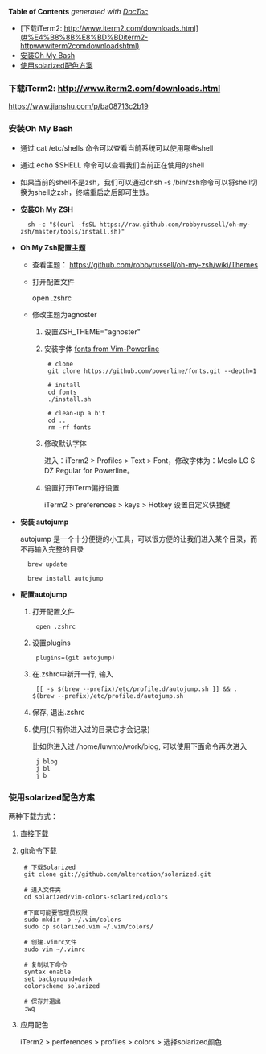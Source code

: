 <!-- START doctoc generated TOC please keep comment here to allow auto update -->
<!-- DON'T EDIT THIS SECTION, INSTEAD RE-RUN doctoc TO UPDATE -->
**Table of Contents**  *generated with [DocToc](https://github.com/thlorenz/doctoc)*

- [下载iTerm2: http://www.iterm2.com/downloads.html](#%E4%B8%8B%E8%BD%BDiterm2-httpwwwiterm2comdownloadshtml)
- [安装Oh My Bash](#%E5%AE%89%E8%A3%85oh-my-bash)
- [使用solarized配色方案](#%E4%BD%BF%E7%94%A8solarized%E9%85%8D%E8%89%B2%E6%96%B9%E6%A1%88)

<!-- END doctoc generated TOC please keep comment here to allow auto update -->

### 下载iTerm2: http://www.iterm2.com/downloads.html

https://www.jianshu.com/p/ba08713c2b19

### 安装Oh My Bash

- 通过 cat /etc/shells 命令可以查看当前系统可以使用哪些shell
- 通过 echo $SHELL 命令可以查看我们当前正在使用的shell
- 如果当前的shell不是zsh，我们可以通过chsh -s /bin/zsh命令可以将shell切换为shell之zsh，终端重启之后即可生效。

- **安装Oh My ZSH**

        sh -c "$(curl -fsSL https://raw.github.com/robbyrussell/oh-my-zsh/master/tools/install.sh)"
    
- **Oh My Zsh配置主题**

    - 查看主题： https://github.com/robbyrussell/oh-my-zsh/wiki/Themes
    - 打开配置文件

        open .zshrc
    
    - 修改主题为agnoster

        1. 设置ZSH_THEME="agnoster"
        2. 安装字体 <a href="https://github.com/powerline/fonts">fonts from Vim-Powerline</a>

                # clone
                git clone https://github.com/powerline/fonts.git --depth=1
                
                # install
                cd fonts
                ./install.sh
                
                # clean-up a bit
                cd ..
                rm -rf fonts
        3. 修改默认字体

            进入：iTerm2 > Profiles > Text > Font，修改字体为：Meslo LG S DZ Regular for Powerline。
        4. 设置打开iTerm偏好设置

            iTerm2 > preferences > keys > Hotkey
            设置自定义快捷键
        
- **安装 autojump**

    autojump 是一个十分便捷的小工具，可以很方便的让我们进入某个目录，而不再输入完整的目录

        brew update

        brew install autojump

- **配置autojump**

    1. 打开配置文件

            open .zshrc
    2. 设置plugins

            plugins=(git autojump)
    3. 在.zshrc中新开一行, 输入

            [[ -s $(brew --prefix)/etc/profile.d/autojump.sh ]] && . $(brew --prefix)/etc/profile.d/autojump.sh
    4. 保存, 退出.zshrc

    5. 使用(只有你进入过的目录它才会记录)

        比如你进入过 /home/luwnto/work/blog, 可以使用下面命令再次进入

            j blog
            j bl
            j b



### 使用solarized配色方案
   
两种下载方式：
1. <a href="https://ethanschoonover.com/solarized">直接下载</a>
2. git命令下载

        # 下载Solarized
        git clone git://github.com/altercation/solarized.git

        # 进入文件夹
        cd solarized/vim-colors-solarized/colors

        #下面可能要管理员权限
        sudo mkdir -p ~/.vim/colors
        sudo cp solarized.vim ~/.vim/colors/

        # 创建.vimrc文件
        sudo vim ~/.vimrc

        # 复制以下命令
        syntax enable
        set background=dark
        colorscheme solarized

        # 保存并退出
        :wq

3. 应用配色

    iTerm2 > perferences > profiles > colors > 选择solarized颜色



    